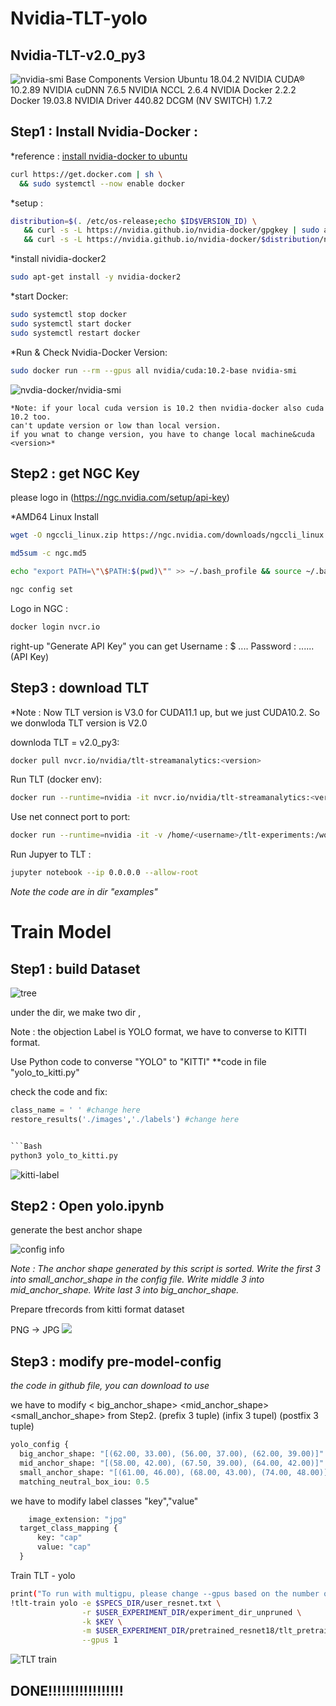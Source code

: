 # Nvidia-TLT-yolo

Nvidia-TLT-v2.0_py3
------------------
![nvidia-smi](https://i.ibb.co/f852NGV/Screenshot-from-2021-09-05-01-40-16.png)
    Base Components		Version
    Ubuntu 			18.04.2
    NVIDIA CUDA® 		10.2.89
    NVIDIA cuDNN 		7.6.5
    NVIDIA NCCL 			2.6.4
    NVIDIA Docker 		2.2.2
    Docker			19.03.8
    NVIDIA Driver		440.82
    DCGM (NV SWITCH)		1.7.2
   

Step1 : Install Nvidia-Docker :
------------------------------
*reference : [install nvidia-docker to ubuntu](https://docs.nvidia.com/datacenter/cloud-native/container-toolkit/install-guide.html#installing-on-ubuntu-and-debian)
```Bash
curl https://get.docker.com | sh \
  && sudo systemctl --now enable docker
```

*setup :

```Bash
distribution=$(. /etc/os-release;echo $ID$VERSION_ID) \
   && curl -s -L https://nvidia.github.io/nvidia-docker/gpgkey | sudo apt-key add - \
   && curl -s -L https://nvidia.github.io/nvidia-docker/$distribution/nvidia-docker.list | sudo tee /etc/apt/sources.list.d/nvidia-docker.list
```

*install nividia-docker2

```Bash
sudo apt-get install -y nvidia-docker2
```

*start Docker:

```Bash
sudo systemctl stop docker
sudo systemctl start docker
sudo systemctl restart docker
```

*Run & Check Nvidia-Docker Version:

```Bash
sudo docker run --rm --gpus all nvidia/cuda:10.2-base nvidia-smi
```

![nvdia-docker/nvidia-smi](https://i.ibb.co/fDJPRJX/Screenshot-from-2021-09-05-02-03-01.png)

    *Note: if your local cuda version is 10.2 then nvidia-docker also cuda 10.2 too.
    can't update version or low than local version.
    if you wnat to change version, you have to change local machine&cuda <version>*


Step2 : get NGC Key 
-----------------

please logo in (https://ngc.nvidia.com/setup/api-key)

*AMD64 Linux Install

```Bash
wget -O ngccli_linux.zip https://ngc.nvidia.com/downloads/ngccli_linux.zip && unzip -o ngccli_linux.zip && chmod u+x ngc
```

```Bash
md5sum -c ngc.md5
```

```Bash
echo "export PATH=\"\$PATH:$(pwd)\"" >> ~/.bash_profile && source ~/.bash_profile
```

```Bash
ngc config set
```

Logo in NGC : 

```Bash
docker login nvcr.io
```

  right-up "Generate API Key"
  you can get 
  Username : $ ....
  Password : ......
  (API Key)


Step3 : download TLT 
-------------

*Note : Now TLT version is V3.0 for CUDA11.1 up, but we just CUDA10.2. So we donwloda TLT version is V2.0

downloda TLT <version> = v2.0_py3:

  ```Bash
  docker pull nvcr.io/nvidia/tlt-streamanalytics:<version>
  ```
  
  
  
  Run TLT (docker env):
  ```Bash
  docker run --runtime=nvidia -it nvcr.io/nvidia/tlt-streamanalytics:<version> /bin/bash
  ```
  
  
  
  Use net connect port to port:
  ```Bash
  docker run --runtime=nvidia -it -v /home/<username>/tlt-experiments:/workspace/tlt-experiments -p 8888:8888 nvcr.io/nvidia/tlt-streamanalytics:<version>
  ```
  
  
  Run Jupyer to TLT :
  ```Bash
  jupyter notebook --ip 0.0.0.0 --allow-root
  ```

  
*Note the code are in dir "examples"*
  
  

Train Model
================
  
Step1 : build Dataset
-----------------------
  
![tree](https://i.ibb.co/zxPd2f8/Screenshot-from-2021-09-05-02-28-28.png)
  
under the <training>  dir, we make two dir <images>,<labels>
  
Note : the objection Label is YOLO format, we have to converse to KITTI format.
  
  Use Python code to converse "YOLO" to "KITTI"
  **code in file "yolo_to_kitti.py"
  
  check the code and fix:
  ``` python
  class_name = ' ' #change here
  restore_results('./images','./labels') #change here
  
  
```Bash
  python3 yolo_to_kitti.py
```

![kitti-label](https://i.ibb.co/b385M7f/Screenshot-from-2021-09-05-02-41-42.png)
  
Step2 : Open yolo.ipynb
------------------------
generate the best anchor shape
  
![config info](https://i.ibb.co/3mVZ67R/Screenshot-from-2021-09-05-02-45-11.png)

*Note : The anchor shape generated by this script is sorted. Write the first 3 into small_anchor_shape in the config file. Write middle 3 into mid_anchor_shape. Write last 3 into big_anchor_shape.*

  
Prepare tfrecords from kitti format dataset

  PNG -> JPG
![](https://i.ibb.co/qrPtYp6/Screenshot-from-2021-09-05-02-50-22.png)

Step3 : modify pre-model-config
-------------------------------
  
*the code in github file, you can download to use*

we have to modify < big_anchor_shape>  <mid_anchor_shape>  <small_anchor_shape> from Step2. (prefix 3 tuple) (infix 3 tupel) (postfix 3 tuple) 
  
```python
yolo_config {
  big_anchor_shape: "[(62.00, 33.00), (56.00, 37.00), (62.00, 39.00)]"
  mid_anchor_shape: "[(58.00, 42.00), (67.50, 39.00), (64.00, 42.00)]"
  small_anchor_shape: "[(61.00, 46.00), (68.00, 43.00), (74.00, 48.00)]"
  matching_neutral_box_iou: 0.5
```
  
we have to modify label classes "key","value"

```python
    image_extension: "jpg"
  target_class_mapping {
      key: "cap"
      value: "cap"
  }
```
  
Train TLT - yolo 

```Bash
print("To run with multigpu, please change --gpus based on the number of available GPUs in your machine.")
!tlt-train yolo -e $SPECS_DIR/user_resnet.txt \
                -r $USER_EXPERIMENT_DIR/experiment_dir_unpruned \
                -k $KEY \
                -m $USER_EXPERIMENT_DIR/pretrained_resnet18/tlt_pretrained_object_detection_vresnet18/resnet_18.hdf5 \
                --gpus 1
```
  

  
![TLT train](https://i.ibb.co/GxNF6zd/Screenshot-from-2021-09-05-03-08-22.png)

DONE!!!!!!!!!!!!!!!!!
----------------------
